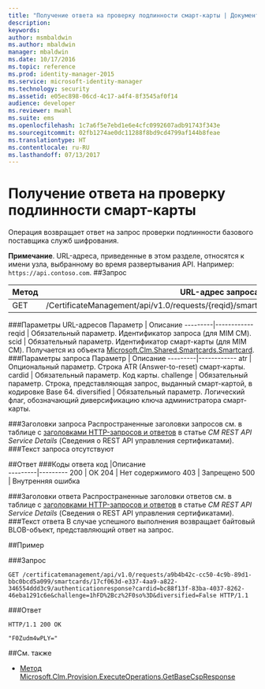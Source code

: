 ```yaml
---
title: "Получение ответа на проверку подлинности смарт-карты | Документация Майкрософт"
description: 
keywords: 
author: msmbaldwin
ms.author: mbaldwin
manager: mbaldwin
ms.date: 10/17/2016
ms.topic: reference
ms.prod: identity-manager-2015
ms.service: microsoft-identity-manager
ms.technology: security
ms.assetid: e05ec898-06cd-4c17-a4f4-8f3545af0f14
audience: developer
ms.reviewer: mwahl
ms.suite: ems
ms.openlocfilehash: 1c7a6f5e7ebd1e6e4cfc0992607adb91743f343e
ms.sourcegitcommit: 02fb1274ae0dc11288f8bd9cd4799af144b8feae
ms.translationtype: HT
ms.contentlocale: ru-RU
ms.lasthandoff: 07/13/2017
---
```

# <a name="get-smartcard-authentication-response"></a>Получение ответа на проверку подлинности смарт-карты
Операция возвращает ответ на запрос проверки подлинности базового поставщика служб шифрования.

**Примечание**. URL-адреса, приведенные в этом разделе, относятся к имени узла, выбранному во время развертывания API. Например: `https://api.contoso.com`.
##<a name="request"></a>Запрос


Метод  |URL-адрес запроса  
---------|---------
GET     |/CertificateManagement/api/v1.0/requests/{reqid}/smartcards/{scid}/authenticationresponse

###<a name="url-parameters"></a>Параметры URL-адресов
Параметр | Описание
---------|------------
reqid | Обязательный параметр. Идентификатор запроса (для MIM CM).
scid | Обязательный параметр. Идентификатор смарт-карты (для MIM CM). Получается из объекта [Microsoft.Clm.Shared.Smartcards.Smartcard](http://msdn.microsoft.com/library/microsoft.clm.shared.smartcards.smartcard.aspx).
###<a name="query-parameters"></a>Параметры запроса
Параметр | Описание
---------|------------
atr | Опциональный параметр. Строка ATR (Answer-to-reset) смарт-карты.
cardid | Обязательный параметр. Код карты.
challenge | Обязательный параметр. Строка, представляющая запрос, выданный смарт-картой, в кодировке Base 64.
diversified | Обязательный параметр. Логический флаг, обозначающий диверсификацию ключа администратора смарт-карты.


###<a name="request-headers"></a>Заголовки запроса
Распространенные заголовки запросов см. в таблице c [заголовками HTTP-запросов и ответов](certificate-management-rest-api-service-details.md#http-request-and-response-headers) в статье *CM REST API Service Details* (Сведения о REST API управления сертификатами).
###<a name="request-body"></a>Текст запроса
отсутствуют

##<a name="response"></a>Ответ
###<a name="response-codes"></a>Коды ответа
код  |Описание  
---------|---------
200     | ОК
204 | Нет содержимого
403 | Запрещено
500 | Внутренняя ошибка

###<a name="response-headers"></a>Заголовки ответа
Распространенные заголовки ответов см. в таблице с [заголовками HTTP-запросов и ответов](certificate-management-rest-api-service-details.md#http-request-and-response-headers) в статье *CM REST API Service Details* (Сведения о REST API управления сертификатами).
###<a name="response-body"></a>Текст ответа
В случае успешного выполнения возвращает байтовый BLOB-объект, представляющий ответ на запрос.

##<a name="example"></a>Пример

###<a name="request"></a>Запрос
```
GET /certificatemanagement/api/v1.0/requests/a9b4b42c-cc50-4c9b-89d1-bbc0bcd5a099/smartcards/17cf063d-e337-4aa9-a822-346554ddd3c9/authenticationresponse?cardid=bc88f13f-83ba-4037-8262-46eba1291c6e&challenge=1hFD%2Bcz%2F0so%3D&diversified=False HTTP/1.1

```
###<a name="response"></a>Ответ
```
HTTP/1.1 200 OK

"F0Zudm4wPLY="
```       
##<a name="see-also"></a>См. также

- [Метод Microsoft.Clm.Provision.ExecuteOperations.GetBaseCspResponse](https://msdn.microsoft.com/library/microsoft.clm.provision.executeoperations.getbasecspresponse.aspx)
